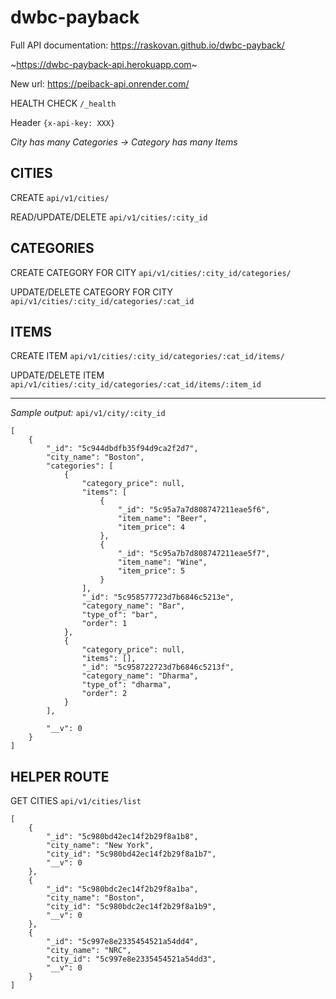 # dwbc-payback

Full API documentation: https://raskovan.github.io/dwbc-payback/

~https://dwbc-payback-api.herokuapp.com~

New url: https://peiback-api.onrender.com/

HEALTH CHECK
`/_health`

Header `{x-api-key: XXX}`

*City has many Categories -> Category has many Items*

## CITIES

CREATE
`api/v1/cities/`

READ/UPDATE/DELETE
`api/v1/cities/:city_id`

## CATEGORIES

CREATE CATEGORY FOR CITY
`api/v1/cities/:city_id/categories/`

UPDATE/DELETE CATEGORY FOR CITY
`api/v1/cities/:city_id/categories/:cat_id`

## ITEMS

CREATE ITEM
`api/v1/cities/:city_id/categories/:cat_id/items/`

UPDATE/DELETE ITEM
`api/v1/cities/:city_id/categories/:cat_id/items/:item_id`

---

*Sample output:* `api/v1/city/:city_id`
```
[
    {
        "_id": "5c944dbdfb35f94d9ca2f2d7",
        "city_name": "Boston",
        "categories": [
            {
                "category_price": null,
                "items": [
                    {
                        "_id": "5c95a7a7d808747211eae5f6",
                        "item_name": "Beer",
                        "item_price": 4
                    },
                    {
                        "_id": "5c95a7b7d808747211eae5f7",
                        "item_name": "Wine",
                        "item_price": 5
                    }
                ],
                "_id": "5c958577723d7b6846c5213e",
                "category_name": "Bar",
                "type_of": "bar",
                "order": 1
            },
            {
                "category_price": null,
                "items": [],
                "_id": "5c958722723d7b6846c5213f",
                "category_name": "Dharma",
                "type_of": "dharma",
                "order": 2
            }
        ],

        "__v": 0
    }
]
```

## HELPER ROUTE

GET CITIES
`api/v1/cities/list`

```
[
    {
        "_id": "5c980bd42ec14f2b29f8a1b8",
        "city_name": "New York",
        "city_id": "5c980bd42ec14f2b29f8a1b7",
        "__v": 0
    },
    {
        "_id": "5c980bdc2ec14f2b29f8a1ba",
        "city_name": "Boston",
        "city_id": "5c980bdc2ec14f2b29f8a1b9",
        "__v": 0
    },
    {
        "_id": "5c997e8e2335454521a54dd4",
        "city_name": "NRC",
        "city_id": "5c997e8e2335454521a54dd3",
        "__v": 0
    }
]
```
